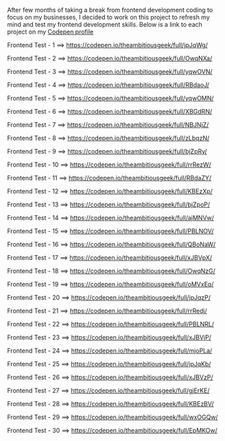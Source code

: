 <p>After few months of taking a break from frontend development coding to focus on my businesses, I decided to work on this project to refresh my mind and test my frontend development skills. Below is a link to each project on my <a href="https://codepen.io/theambitiousgeek" target="_blank">Codepen profile</a></p>



Frontend Test - 1  ==> https://codepen.io/theambitiousgeek/full/jpJqWg/

Frontend Test - 2  ==> https://codepen.io/theambitiousgeek/full/OwqNXa/

Frontend Test - 3  ==> https://codepen.io/theambitiousgeek/full/yqwOVN/

Frontend Test - 4  ==> https://codepen.io/theambitiousgeek/full/RBdaoJ/

Frontend Test - 5  ==> https://codepen.io/theambitiousgeek/full/yqwOMN/

Frontend Test - 6  ==> https://codepen.io/theambitiousgeek/full/XBGdRN/

Frontend Test - 7  ==> https://codepen.io/theambitiousgeek/full/NBJNjZ/

Frontend Test - 8  ==> https://codepen.io/theambitiousgeek/full/zLbqzN/

Frontend Test - 9  ==> https://codepen.io/theambitiousgeek/full/bjZpRy/

Frontend Test - 10  ==> https://codepen.io/theambitiousgeek/full/rrRezW/

Frontend Test - 11  ==> https://codepen.io/theambitiousgeek/full/RBdaZY/

Frontend Test - 12  ==> https://codepen.io/theambitiousgeek/full/KBEzXp/

Frontend Test - 13  ==> https://codepen.io/theambitiousgeek/full/bjZpoP/

Frontend Test - 14  ==> https://codepen.io/theambitiousgeek/full/ajMNVw/

Frontend Test - 15  ==> https://codepen.io/theambitiousgeek/full/PBLNOV/

Frontend Test - 16  ==> https://codepen.io/theambitiousgeek/full/QBoNaW/

Frontend Test - 17  ==> https://codepen.io/theambitiousgeek/full/xJBVpX/

Frontend Test - 18  ==> https://codepen.io/theambitiousgeek/full/OwqNzG/

Frontend Test - 19  ==> https://codepen.io/theambitiousgeek/full/oMVxEq/

Frontend Test - 20  ==> https://codepen.io/theambitiousgeek/full/jpJqzP/

Frontend Test - 21  ==> https://codepen.io/theambitiousgeek/full/rrRedj/

Frontend Test - 22  ==> https://codepen.io/theambitiousgeek/full/PBLNRL/

Frontend Test - 23  ==> https://codepen.io/theambitiousgeek/full/xJBVjP/

Frontend Test - 24  ==> https://codepen.io/theambitiousgeek/full/mjoPLa/

Frontend Test - 25  ==> https://codepen.io/theambitiousgeek/full/jpJqKb/

Frontend Test - 26  ==> https://codepen.io/theambitiousgeek/full/xJBVzP/

Frontend Test - 27  ==> https://codepen.io/theambitiousgeek/full/gjErKE/

Frontend Test - 28  ==> https://codepen.io/theambitiousgeek/full/KBEzBV/

Frontend Test - 29  ==> https://codepen.io/theambitiousgeek/full/wxOGQw/

Frontend Test - 30  ==> https://codepen.io/theambitiousgeek/full/EpMKOw/
